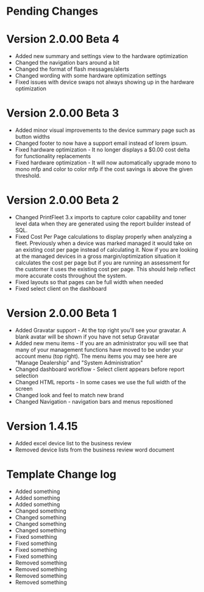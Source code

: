 Pending Changes
===============

Version 2.0.00 Beta 4
=====================
- Added new summary and settings view to the hardware optimization
- Changed the navigation bars around a bit
- Changed the format of flash messages/alerts
- Changed wording with some hardware optimization settings
- Fixed issues with device swaps not always showing up in the hardware optimization

Version 2.0.00 Beta 3
=====================
- Added minor visual improvements to the device summary page such as button widths
- Changed footer to now have a support email instead of lorem ipsum.
- Fixed hardware optimization - It no longer displays a $0.00 cost delta for functionality replacements
- Fixed hardware optimization - It will now automatically upgrade mono to mono mfp and color to color mfp if the cost savings is above the given threshold.

Version 2.0.00 Beta 2
=====================
- Changed PrintFleet 3.x imports to capture color capability and toner level data when they are generated using the report builder instead of SQL. 
- Fixed Cost Per Page calculations to display properly when analyzing a fleet. Previously when a device was marked managed it would take on an existing cost per page instead of calculating it. Now if you are looking at the managed devices in a gross margin/optimization situation it calculates the cost per page but if you are running an assessment for the customer it uses the existing cost per page. This should help reflect more accurate costs throughout the system.
- Fixed layouts so that pages can be full width when needed
- Fixed select client on the dashboard

Version 2.0.00 Beta 1
=====================
- Added Gravatar support - At the top right you'll see your gravatar. A blank avatar will be shown if you have not setup Gravatar
- Added new menu items - If you are an administrator you will see that many of your management functions have moved to be under your account menu (top right). The menu items you may see here are "Manage Dealership" and "System Administration"
- Changed dashboard workflow - Select client appears before report selection
- Changed HTML reports - In some cases we use the full width of the screen
- Changed look and feel to match new brand
- Changed Navigation - navigation bars and menus repositioned

Version 1.4.15
==============
* Added excel device list to the business review
* Removed device lists from the business review word document


Template Change log
===================
* Added something
* Added something
* Added something
* Changed something
* Changed something
* Changed something
* Changed something
* Fixed something
* Fixed something
* Fixed something
* Fixed something
* Removed something
* Removed something
* Removed something
* Removed something
